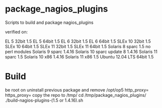 package_nagios_plugins
====================

Scripts to build and package nagios_plugins

verified on:

EL 5 32bit                 1.5
EL 5 64bit                 1.5
EL 6 32bit                 1.5
EL 6 64bit                 1.5
SLEx 10 32bit              1.5
SLEx 10 64bit              1.5
SLEx 11 32bit              1.5
SLEx 11 64bit              1.5
Solaris  8 sparc           1.5      no perl modules
Solaris  9 sparc           1.4.16
Solaris 10 sparc update 8  1.4.16
Solaris 11 sparc           1.5
Solaris 10 x86             1.4.16
Solaris 11 x86             1.5
Ubuntu 12.04 LTS 64bit     1.5

Build
=====
be root on <server>
uninstall previous package and remove /opt/op5
http_proxy=<your proxy:port>
https_proxy=<your proxy:port>
copy the repo to /tmp/
cd /tmp/package_nagios_plugins/
./build-nagios-plugins-(1.5 or 1.4.16).sh
